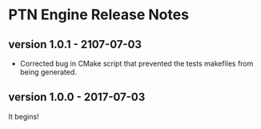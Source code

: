 # PTN Engine Release Notes


## version 1.0.1 - 2107-07-03

- Corrected bug in CMake script that prevented the tests makefiles from being
generated.

## version 1.0.0 - 2017-07-03

It begins!
